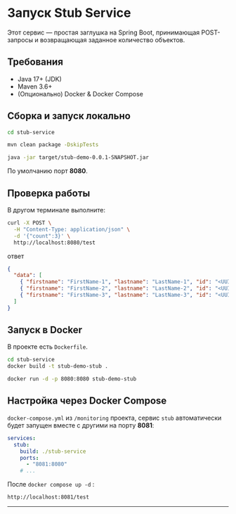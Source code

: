 # Запуск Stub Service

Этот сервис — простая заглушка на Spring Boot, принимающая POST-запросы и возвращающая заданное количество объектов.

## Требования

* Java 17+ (JDK)
* Maven 3.6+
* (Опционально) Docker & Docker Compose

## Сборка и запуск локально


   ```bash
   cd stub-service
   ```

   ```bash
   mvn clean package -DskipTests
   ```

   ```bash
   java -jar target/stub-demo-0.0.1-SNAPSHOT.jar
   ```

   По умолчанию  порт **8080**.

## Проверка работы

В другом терминале выполните:

```bash
curl -X POST \
  -H "Content-Type: application/json" \
  -d '{"count":3}' \
  http://localhost:8080/test
```

ответ

```json
{
  "data": [
    { "firstname": "FirstName-1", "lastname": "LastName-1", "id": "<UUID>" },
    { "firstname": "FirstName-2", "lastname": "LastName-2", "id": "<UUID>" },
    { "firstname": "FirstName-3", "lastname": "LastName-3", "id": "<UUID>" }
  ]
}
```

## Запуск в Docker

В проекте есть `Dockerfile`. 



   ```bash
   cd stub-service
   docker build -t stub-demo-stub .
   ```


   ```bash
   docker run -d -p 8080:8080 stub-demo-stub
   ```

## Настройка через Docker Compose

 `docker-compose.yml` из `/monitoring` проекта, сервис `stub` автоматически будет запущен вместе с другими  на порту **8081**:

```yaml
services:
  stub:
    build: ./stub-service
    ports:
      - "8081:8080"
    # ...
```

После `docker compose up -d` :

```
http://localhost:8081/test
```

---

